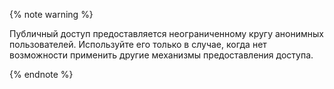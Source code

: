 {% note warning %}

Публичный доступ предоставляется неограниченному кругу анонимных пользователей. Используйте его только в случае, когда нет возможности применить другие механизмы предоставления доступа.

{% endnote %}